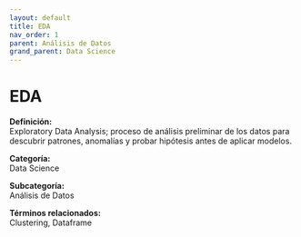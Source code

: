 ```yaml
---
layout: default
title: EDA
nav_order: 1
parent: Análisis de Datos
grand_parent: Data Science
---
```


# EDA

**Definición:**  
Exploratory Data Analysis; proceso de análisis preliminar de los datos para descubrir patrones, anomalías y probar hipótesis antes de aplicar modelos.

**Categoría:**  
Data Science  

**Subcategoría:**  
Análisis de Datos

**Términos relacionados:**  
Clustering, Dataframe
